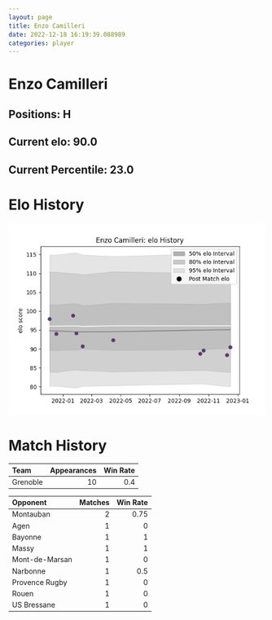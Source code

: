 ```yaml
---  
layout: page  
title: Enzo Camilleri  
date: 2022-12-18 16:19:39.088989  
categories: player  
---
```

# Enzo Camilleri

## Positions: H

## Current elo: 90.0

## Current Percentile: 23.0

# Elo History


![elo history](history_EnzoCamilleri.png)
# Match History


| Team     |   Appearances |   Win Rate |
|:---------|--------------:|-----------:|
| Grenoble |            10 |        0.4 |

| Opponent       |   Matches |   Win Rate |
|:---------------|----------:|-----------:|
| Montauban      |         2 |       0.75 |
| Agen           |         1 |       0    |
| Bayonne        |         1 |       1    |
| Massy          |         1 |       1    |
| Mont-de-Marsan |         1 |       0    |
| Narbonne       |         1 |       0.5  |
| Provence Rugby |         1 |       0    |
| Rouen          |         1 |       0    |
| US Bressane    |         1 |       0    |